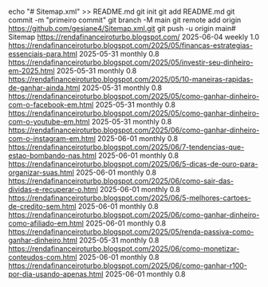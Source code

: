 echo "# Sitemap.xml" >> README.md 
git init 
git add README.md 
git commit -m "primeiro commit" 
git branch -M main 
git remote add origin https://github.com/gesiane4/Sitemap.xml.git
 git push -u origin main# Sitemap <?xml version="1.0" encoding="UTF-8"?>
<urlset xmlns="http://www.sitemaps.org/schemas/sitemap/0.9">
  <url>
    <loc>https://rendafinanceiroturbo.blogspot.com/</loc>
    <lastmod>2025-06-04</lastmod>
    <changefreq>weekly</changefreq>
    <priority>1.0</priority>
  </url>
  <url>
    <loc>https://rendafinanceiroturbo.blogspot.com/2025/05/financas-estrategias-essenciais-para.html</loc>
    <lastmod>2025-05-31</lastmod>
    <changefreq>monthly</changefreq>
    <priority>0.8</priority>
  </url>
  <url>
    <loc>https://rendafinanceiroturbo.blogspot.com/2025/05/investir-seu-dinheiro-em-2025.html</loc>
    <lastmod>2025-05-31</lastmod>
    <changefreq>monthly</changefreq>
    <priority>0.8</priority>
  </url>
  <url>
    <loc>https://rendafinanceiroturbo.blogspot.com/2025/05/10-maneiras-rapidas-de-ganhar-ainda.html</loc>
    <lastmod>2025-05-31</lastmod>
    <changefreq>monthly</changefreq>
    <priority>0.8</priority>
  </url>
  <url>
    <loc>https://rendafinanceiroturbo.blogspot.com/2025/05/como-ganhar-dinheiro-com-o-facebook-em.html</loc>
    <lastmod>2025-05-31</lastmod>
    <changefreq>monthly</changefreq>
    <priority>0.8</priority>
  </url>
  <url>
    <loc>https://rendafinanceiroturbo.blogspot.com/2025/05/como-ganhar-dinheiro-com-o-youtube-em.html</loc>
    <lastmod>2025-05-31</lastmod>
    <changefreq>monthly</changefreq>
    <priority>0.8</priority>
  </url>
  <url>
    <loc>https://rendafinanceiroturbo.blogspot.com/2025/06/como-ganhar-dinheiro-com-o-instagram-em.html</loc>
    <lastmod>2025-06-01</lastmod>
    <changefreq>monthly</changefreq>
    <priority>0.8</priority>
  </url>
  <url>
    <loc>https://rendafinanceiroturbo.blogspot.com/2025/06/7-tendencias-que-estao-bombando-nas.html</loc>
    <lastmod>2025-06-01</lastmod>
    <changefreq>monthly</changefreq>
    <priority>0.8</priority>
  </url>
  <url>
    <loc>https://rendafinanceiroturbo.blogspot.com/2025/06/5-dicas-de-ouro-para-organizar-suas.html</loc>
    <lastmod>2025-06-01</lastmod>
    <changefreq>monthly</changefreq>
    <priority>0.8</priority>
  </url>
  <url>
    <loc>https://rendafinanceiroturbo.blogspot.com/2025/06/como-sair-das-dividas-e-recuperar-o.html</loc>
    <lastmod>2025-06-01</lastmod>
    <changefreq>monthly</changefreq>
    <priority>0.8</priority>
  </url>
  <url>
    <loc>https://rendafinanceiroturbo.blogspot.com/2025/06/5-melhores-cartoes-de-credito-sem.html</loc>
    <lastmod>2025-06-01</lastmod>
    <changefreq>monthly</changefreq>
    <priority>0.8</priority>
  </url>
  <url>
    <loc>https://rendafinanceiroturbo.blogspot.com/2025/06/como-ganhar-dinheiro-como-afiliado-em.html</loc>
    <lastmod>2025-06-01</lastmod>
    <changefreq>monthly</changefreq>
    <priority>0.8</priority>
  </url>
  <url>
    <loc>https://rendafinanceiroturbo.blogspot.com/2025/05/renda-passiva-como-ganhar-dinheiro.html</loc>
    <lastmod>2025-05-31</lastmod>
    <changefreq>monthly</changefreq>
    <priority>0.8</priority>
  </url>
  <url>
    <loc>https://rendafinanceiroturbo.blogspot.com/2025/06/como-monetizar-conteudos-com.html</loc>
    <lastmod>2025-06-01</lastmod>
    <changefreq>monthly</changefreq>
    <priority>0.8</priority>
  </url>
  <url>
    <loc>https://rendafinanceiroturbo.blogspot.com/2025/06/como-ganhar-r100-por-dia-usando-apenas.html</loc>
    <lastmod>2025-06-01</lastmod>
    <changefreq>monthly</changefreq>
    <priority>0.8</priority>
  </url>
</urlset>

